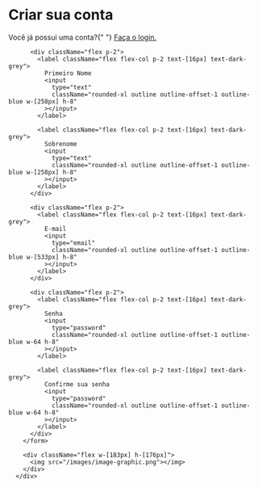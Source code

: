 <div className="flex bg-grey m-12 p-4 box-content h-[789px] w-[1017px] rounded-xl">
        <form className="flex-col p-4">
          <h1 className=" text-[32px] text-dark-grey ml-6">
            Criar sua conta
          </h1>
          <p className="text-[16px] text-dark-grey ml-6 mb-6">
            Você já possui uma conta?{" "}
            <a className="text-[16px] text-black underline" href="#">
              Faça o login.
            </a>
          </p>

          <div className="flex p-2">
            <label className="flex flex-col p-2 text-[16px] text-dark-grey">
              Primeiro Nome
              <input
                type="text"
                className="rounded-xl outline outline-offset-1 outline-blue w-[258px] h-8"
              ></input>
            </label>

            <label className="flex flex-col p-2 text-[16px] text-dark-grey">
              Sobrenome
              <input
                type="text"
                className="rounded-xl outline outline-offset-1 outline-blue w-[258px] h-8"
              ></input>
            </label>
          </div>

          <div className="flex p-2">
            <label className="flex flex-col p-2 text-[16px] text-dark-grey">
              E-mail
              <input
                type="email"
                className="rounded-xl outline outline-offset-1 outline-blue w-[533px] h-8"
              ></input>
            </label>
          </div>

          <div className="flex p-2">
            <label className="flex flex-col p-2 text-[16px] text-dark-grey">
              Senha
              <input
                type="password"
                className="rounded-xl outline outline-offset-1 outline-blue w-64 h-8"
              ></input>
            </label>

            <label className="flex flex-col p-2 text-[16px] text-dark-grey">
              Confirme sua senha
              <input
                type="password"
                className="rounded-xl outline outline-offset-1 outline-blue w-64 h-8"
              ></input>
            </label>
          </div>
        </form>

        <div className="flex w-[183px] h-[176px]">
          <img src="/images/image-graphic.png"></img>
        </div>
      </div>